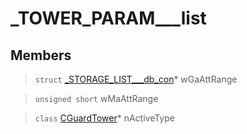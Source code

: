 # _TOWER_PARAM___list
 
## Members
 
> `struct` [_STORAGE_LIST___db_con](lua/classes/_STORAGE_LIST___db_con.md)* wGaAttRange
 
> `unsigned short` wMaAttRange
 
> `class` [CGuardTower](lua/classes/CGuardTower.md)* nActiveType
 
